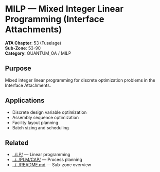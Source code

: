 # MILP — Mixed Integer Linear Programming (Interface Attachments)

**ATA Chapter**: 53 (Fuselage)  
**Sub-Zone**: 53-90  
**Category**: QUANTUM_OA / MILP

## Purpose

Mixed integer linear programming for discrete optimization problems in the Interface Attachments.

## Applications

- Discrete design variable optimization
- Assembly sequence optimization
- Facility layout planning
- Batch sizing and scheduling

## Related

- [../LP/](../LP/) — Linear programming
- [../../PLM/CAP/](../../PLM/CAP/) — Process planning
- [../../README.md](../../README.md) — Sub-zone overview
